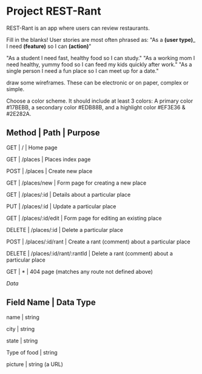 # Project REST-Rant
REST-Rant is an app where users can review restaurants.

Fill in the blanks! User stories are most often phrased as: "As a ____(user type)_____ I need ____(feature)____ so I can ____(action)____"

"As a student I need fast, healthy food so I can study."
"As a working mom I need healthy, yummy food so I can feed my kids quickly after work."
"As a single person I need a fun place so I can meet up for a date."

draw some wireframes. These can be electronic or on paper, complex or simple.

Choose a color scheme. It should include at least 3 colors: A primary color #17BEBB, a secondary color #EDB88B, and a highlight color #EF3E36 & #2E282A.

Method      |        Path               |      Purpose
------------------------------------------------------------------------------
GET         |       /                   |     Home page

GET         |   /places                 |     Places index page

POST        |   /places                 |     Create new place

GET         |   /places/new             |     Form page for creating a new place

GET         |   /places/:id             |     Details about a particular place

PUT         | /places/:id               |     Update a particular place

GET         | /places/:id/edit          |     Form page for editing an existing place

DELETE      |  /places/:id              |     Delete a particular place

POST        | /places/:id/rant          |     Create a rant (comment) about a particular place

DELETE      | /places/:id/rant/:rantId  |     Delete a rant (comment) about a particular place

GET         |           *               |     404 page (matches any route not defined above)


*Data*

Field Name    |    Data Type
------------------------------
name          |     string

city          |     string

state         |     string

Type of food  |     string

picture       |     string (a URL)